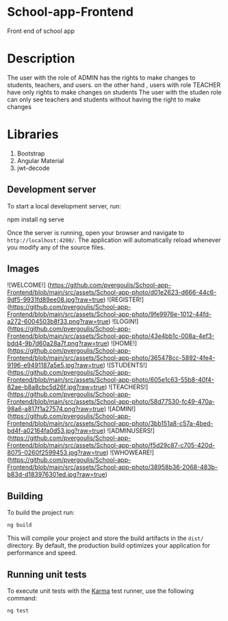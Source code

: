 # School-app-Frontend
Front end of school app

# Description 

 The user with the role of ADMIN  has the rights to make changes to students, teachers, and users.
 on the other hand , users with role TEACHER have only rights to make changes on students
 The user with the studen role can only see teachers and students without having the right to make changes

# Libraries
1. Bootstrap
2. Angular Material
3. jwt-decode

## Development server

To start a local development server, run:

npm install
ng serve

Once the server is running, open your browser and navigate to `http://localhost:4200/`. The application will automatically reload whenever you modify any of the source files.

## Images
![WELCOME!] (https://github.com/pvergoulis/School-app-Frontend/blob/main/src/assets/School-app-photo/d01e2623-d666-44c6-9df5-9931fd89ee08.jpg?raw=true)
![REGISTER!] (https://github.com/pvergoulis/School-app-Frontend/blob/main/src/assets/School-app-photo/9fe9976e-1012-44fd-a272-6004503b8f33.png?raw=true)
![LOGIN!] (https://github.com/pvergoulis/School-app-Frontend/blob/main/src/assets/School-app-photo/43e4bb1c-008a-4ef3-bdd4-9b7d60a28a7f.png?raw=true)
![HOME!] (https://github.com/pvergoulis/School-app-Frontend/blob/main/src/assets/School-app-photo/365478cc-5892-4fe4-9196-e9491187a5e5.jpg?raw=true)
![STUDENTS!] (https://github.com/pvergoulis/School-app-Frontend/blob/main/src/assets/School-app-photo/605e1c63-55b8-40f4-82ae-b8a8cbc5d26f.jpg?raw=true)
![TEACHERS!] (https://github.com/pvergoulis/School-app-Frontend/blob/main/src/assets/School-app-photo/58d77530-fc49-470a-98a6-a817f1a27574.png?raw=true)
![ADMIN!] (https://github.com/pvergoulis/School-app-Frontend/blob/main/src/assets/School-app-photo/3bb151a8-c57a-4bed-bd4f-a02164fa0d53.jpg?raw=true)
![ADMINUSERS!] (https://github.com/pvergoulis/School-app-Frontend/blob/main/src/assets/School-app-photo/f5d29c87-c705-420d-8075-0260f2599453.jpg?raw=true)
![WHOWEARE!] (https://github.com/pvergoulis/School-app-Frontend/blob/main/src/assets/School-app-photo/38958b36-2068-483b-b83d-d183976301ed.jpg?raw=true)


## Building

To build the project run:

```bash
ng build
```

This will compile your project and store the build artifacts in the `dist/` directory. By default, the production build optimizes your application for performance and speed.

## Running unit tests

To execute unit tests with the [Karma](https://karma-runner.github.io) test runner, use the following command:

```bash
ng test
```


